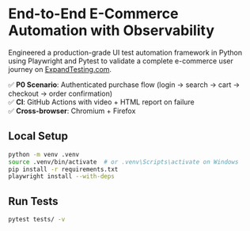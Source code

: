 # End-to-End E-Commerce Automation with Observability

Engineered a production-grade UI test automation framework in Python using Playwright and Pytest to validate a complete e-commerce user journey on [ExpandTesting.com](https://practice.expandtesting.com/).

✅ **P0 Scenario**: Authenticated purchase flow (login → search → cart → checkout → order confirmation)  
✅ **CI**: GitHub Actions with video + HTML report on failure  
✅ **Cross-browser**: Chromium + Firefox  

## Local Setup
```bash
python -m venv .venv
source .venv/bin/activate  # or .venv\Scripts\activate on Windows
pip install -r requirements.txt
playwright install --with-deps
```

## Run Tests
```bash
pytest tests/ -v
```